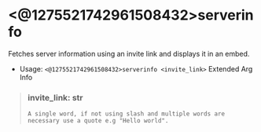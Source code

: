 # <@1275521742961508432>serverinfo
Fetches server information using an invite link and displays it in an embed.<br/>
 - Usage: `<@1275521742961508432>serverinfo <invite_link>`
Extended Arg Info
> ### invite_link: str
> ```
> A single word, if not using slash and multiple words are necessary use a quote e.g "Hello world".
> ```
